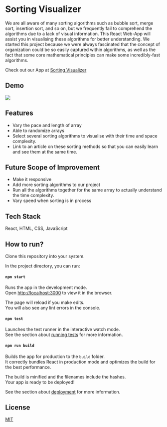 
# Sorting Visualizer

We are all aware of many sorting algorithms such as bubble sort, merge sort, insertion sort, and so on, but we frequently fail to comprehend the algorithms due to a lack of visual information. This React Web-App will assist you in visualising these algorithms for better understanding. We started this project because we were always fascinated that the concept of organization could be so easily captured within algorithms, as well as the fact that some core mathematical principles can make some incredibly-fast algorithms.

Check out our App at [Sorting Visualizer](https://effortless-llama-edff71.netlify.app/)

## Demo

![](https://github.com/MANAN14/Sorting-Visualizer/blob/main/sortingVisualiser.gif)

## Features

- Vary the pace and length of array
- Able to randomize arrays 
- Select several sorting algorithms to visualise with their time and space complexity. 
- Link to an article on these sorting methods so that you can easily learn and see them at the same time.

## Future Scope of Improvement

- Make it responsive
- Add more sorting algorithms to our project
- Run all the algorithms together for the same array to actually understand the time complexity.
- Vary speed when sorting is in process

## Tech Stack

React,  HTML, CSS, JavaScript

## How to run?

Clone this repository into your system. 

In the project directory, you can run:

#### `npm start`

Runs the app in the development mode.\
Open [http://localhost:3000](http://localhost:3000) to view it in the browser.

The page will reload if you make edits.\
You will also see any lint errors in the console.

#### `npm test`

Launches the test runner in the interactive watch mode.\
See the section about [running tests](https://facebook.github.io/create-react-app/docs/running-tests) for more information.

#### `npm run build`

Builds the app for production to the `build` folder.\
It correctly bundles React in production mode and optimizes the build for the best performance.

The build is minified and the filenames include the hashes.\
Your app is ready to be deployed!

See the section about [deployment](https://facebook.github.io/create-react-app/docs/deployment) for more information.

## License

[MIT](https://choosealicense.com/licenses/mit/)



